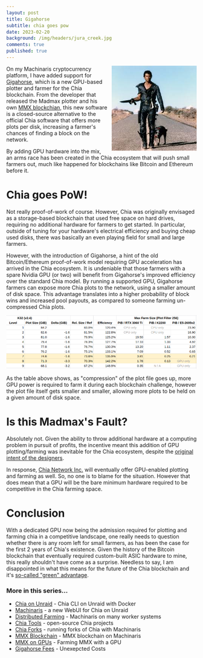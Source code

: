 ```yaml
---
layout: post
title: Gigahorse
subtitle: chia goes pow
date: 2023-02-20
background: /img/headers/jura_creek.jpg
comments: true
published: true
---
```


<img src="/img/posts/mmx_madmax_road.jpg" class="img-fluid" style="margin-left:10px; float:right"/>

On my Machinaris cryptocurrency platform, I have added support for [Gigahorse](https://github.com/madMAx43v3r/chia-gigahorse), which is a new GPU-based plotter and farmer for the Chia blockchain.  From the developer that released the Madmax plotter and his own [MMX blockchian](/2022/02/09/mmx-gpu), this new software is a closed-source alternative to the official Chia software that offers more plots per disk, increasing a farmer's chances of finding a block on the network.  

By adding GPU hardware into the mix, an arms race has been created in the Chia ecosystem that will push small farmers out, much like happened for blockchains like Bitcoin and Ethereum before it.

# Chia goes PoW!

Not really proof-of-work of course. However, Chia was originally envisaged as a storage-based blockchain that used free space on hard drives, requiring no additional hardware for farmers to get started.  In particular, outside of tuning for your hardware's electrical efficiency and buying cheap used disks, there was basically an even playing field for small and large farmers.

However, with the introduction of Gigahorse, a hint of the old Bitcoin/Ethereum proof-of-work model requiring GPU acceleration has arrived in the Chia ecosystem.  It is undeniable that those farmers with a spare Nvidia GPU (or two) will benefit from Gigahorse's improved efficiency over the standard Chia model.  By running a supported GPU, Gigahorse farmers can expose more Chia plots to the network, using a smaller amount of disk space.  This advantage translates into a higher probability of block wins and increased pool payouts, as compared to someone farming un-compressed Chia plots.

<img src="/img/posts/gigahorse_compression.png" class="img-fluid" />

As the table above shows, as "compression" of the plot file goes up, more GPU power is required to farm it during each blockchain challenge, however the plot file itself gets smaller and smaller, allowing more plots to be held on a given amount of disk space.

# Is this Madmax's Fault?

Absolutely not.  Given the ability to throw additional hardware at a computing problem in pursuit of profits, the incentive meant this addition of GPU plotting/farming was inevitable for the Chia ecosystem, despite the [original intent of the designers](https://www.reddit.com/r/chia/comments/nqtc9r/good_guy_bram_cohen_tried_to_warn_the_degenerates/). 

In response, [Chia Network Inc.](http://chia.net) will eventually offer GPU-enabled plotting and farming as well. So, no one is to blame for the situation.  However that does mean that a GPU will be the bare minimum hardware required to be competitive in the Chia farming space.

# Conclusion

With a dedicated GPU now being the admission required for plotting and farming chia in a competitive landscape, one really needs to question whether there is any room left for small farmers, as has been the case for the first 2 years of Chia's existence.  Given the history of the Bitcoin blockchain that eventually required custom-built ASIC hardware to mine, this really shouldn't have come as a surprise.  Needless to say, I am disappointed in what this means for the future of the Chia blockchain and it's [so-called "green" advantage](https://chiapower.org/).

### More in this series...
* [Chia on Unraid](/2021/04/30/unraid-chia-plotting-farming/) - Chia CLI on Unraid with Docker
* [Machinaris](/2021/05/21/unraid-chia-machinaris/) - a new WebUI for Chia on Unraid
* [Distributed Farming](/2021/06/29/machinaris-distributed/) - Machinaris on many worker systems
* [Chia Tools](/2021/09/04/chia-tools/) - open-source Chia projects
* [Chia Forks](/2021/10/13/chia-forks/) - running forks of Chia with Machinaris
* [MMX Blockchain](/2021/12/31/mmx-blockchain/) - MMX blockchain on Machinaris
* [MMX on GPUs](/2022/02/09/mmx-gpu/) - Farming MMX with a GPU
* [Gigahorse Fees](/2023/06/22/gigahorse-fees/) - Unexepcted Costs
